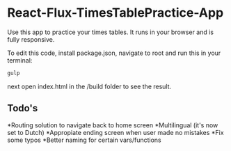 # React-Flux-TimesTablePractice-App
Use this app to practice your times tables. It runs in your browser and is fully responsive.

To edit this code, install package.json, navigate to root and run this in your terminal:

```javascript
gulp
```

next open index.html in the /build folder to see the result.

## Todo's

*Routing solution to navigate back to home screen
*Multilingual (it's now set to Dutch)
*Appropiate ending screen when user made no mistakes
*Fix some typos
*Better naming for certain vars/functions